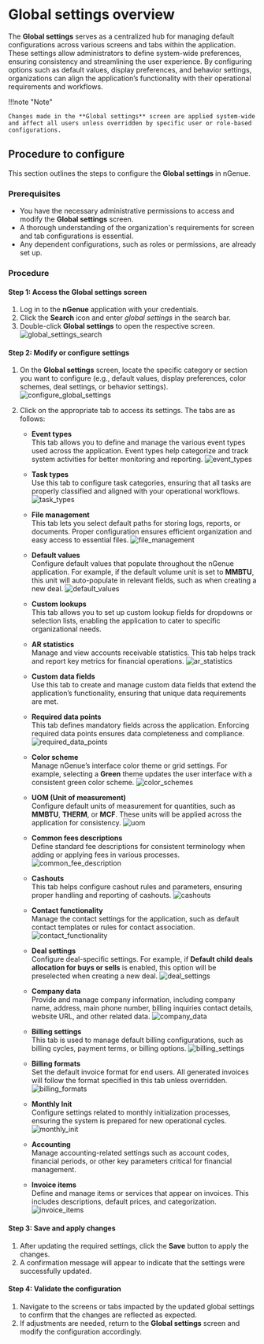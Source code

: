 # Global settings overview

The **Global settings** serves as a centralized hub for managing default configurations across various screens and tabs within the application. These settings allow administrators to define system-wide preferences, ensuring consistency and streamlining the user experience. By configuring options such as default values, display preferences, and behavior settings, organizations can align the application’s functionality with their operational requirements and workflows.

!!!note "Note"

    Changes made in the **Global settings** screen are applied system-wide and affect all users unless overridden by specific user or role-based configurations.

## Procedure to configure

This section outlines the steps to configure the **Global settings** in nGenue.

### Prerequisites

* You have the necessary administrative permissions to access and modify the **Global settings** screen.
* A thorough understanding of the organization's requirements for screen and tab configurations is essential.
* Any dependent configurations, such as roles or permissions, are already set up.

### Procedure

#### Step 1: Access the Global settings screen

1. Log in to the **nGenue** application with your credentials.  
2. Click the **Search** icon and enter *global settings* in the search bar.  
3.	Double-click **Global settings** to open the respective screen.
    ![global_settings_search](./images/global_settings_1.png)

#### Step 2: Modify or configure settings

1. On the **Global settings** screen, locate the specific category or section you want to configure (e.g., default values, display preferences, color schemes, deal settings, or behavior settings).
![configure_global_settings](./images/global_settings_2.png)

2. Click on the appropriate tab to access its settings. The tabs are as follows:

    * **Event types**<br>
    This tab allows you to define and manage the various event types used across the application. Event types help categorize and track system activities for better monitoring and reporting.
    ![event_types](./images/global_settings_event_types.png)

    * **Task types**<br>
    Use this tab to configure task categories, ensuring that all tasks are properly classified and aligned with your operational workflows.
    ![task_types](./images/global_settings_task_types.png)

    * **File management**<br> 
    This tab lets you select default paths for storing logs, reports, or documents. Proper configuration ensures efficient organization and easy access to essential files.
    ![file_management](./images/global_settings_file_management.png)

    * **Default values**<br>
    Configure default values that populate throughout the nGenue application. For example, if the default volume unit is set to **MMBTU**, this unit will auto-populate in relevant fields, such as when creating a new deal.
    ![default_values](./images/global_settings_default_values.png)

    * **Custom lookups**<br>
    This tab allows you to set up custom lookup fields for dropdowns or selection lists, enabling the application to cater to specific organizational needs.

    * **AR statistics**<br>
    Manage and view accounts receivable statistics. This tab helps track and report key metrics for financial operations.
    ![ar_statistics](./images/global_settings_ar_statistics.png)

    * **Custom data fields**<br>
    Use this tab to create and manage custom data fields that extend the application’s functionality, ensuring that unique data requirements are met.

    * **Required data points**<br>
    This tab defines mandatory fields across the application. Enforcing required data points ensures data completeness and compliance.
    ![required_data_points](./images/global_settings_required_data_points.png)

    * **Color scheme**<br>
    Manage nGenue’s interface color theme or grid settings. For example, selecting a **Green** theme updates the user interface with a consistent green color scheme.
    ![color_schemes](./images/global_settings_color_schemes.png)

    * **UOM (Unit of measurement)**<br>
    Configure default units of measurement for quantities, such as **MMBTU**, **THERM**, or **MCF**. These units will be applied across the application for consistency.
    ![uom](./images/global_settings_uom.png)

    * **Common fees descriptions**<br>
    Define standard fee descriptions for consistent terminology when adding or applying fees in various processes.
    ![common_fee_description](./images/global_settings_common_fee_description.png)

    * **Cashouts**<br>
    This tab helps configure cashout rules and parameters, ensuring proper handling and reporting of cashouts.
    ![cashouts](./images/global_settings_cashouts.png)

    * **Contact functionality**<br>
    Manage the contact settings for the application, such as default contact templates or rules for contact association.
    ![contact_functionality](./images/global_settings_contact_functionality.png)

    * **Deal settings**<br>
    Configure deal-specific settings. For example, if **Default child deals allocation for buys or sells** is enabled, this option will be preselected when creating a new deal.
    ![deal_settings](./images/global_settings_deal_settings.png)

    * **Company data**<br>
    Provide and manage company information, including company name, address, main phone number, billing inquiries contact details, website URL, and other related data.
    ![company_data](./images/global_settings_company_data.png)

    * **Billing settings**<br>
    This tab is used to manage default billing configurations, such as billing cycles, payment terms, or billing options.
    ![billing_settings](./images/global_settings_billing_settings.png)

    * **Billing formats**<br>
    Set the default invoice format for end users. All generated invoices will follow the format specified in this tab unless overridden.
    ![billing_formats](./images/global_settings_billing_formats.png)

    * **Monthly Init**<br>
    Configure settings related to monthly initialization processes, ensuring the system is prepared for new operational cycles.
    ![monthly_init](./images/global_settings_monthly_init.png)

    * **Accounting**<br>
    Manage accounting-related settings such as account codes, financial periods, or other key parameters critical for financial management.

    * **Invoice items**<br>
    Define and manage items or services that appear on invoices. This includes descriptions, default prices, and categorization.
    ![invoice_items](./images/global_settings_invoice_items.png)

#### Step 3: Save and apply changes

1. After updating the required settings, click the **Save** button to apply the changes.  
2. A confirmation message will appear to indicate that the settings were successfully updated.  

#### Step 4: Validate the configuration

1. Navigate to the screens or tabs impacted by the updated global settings to confirm that the changes are reflected as expected.  
2. If adjustments are needed, return to the **Global settings** screen and modify the configuration accordingly.